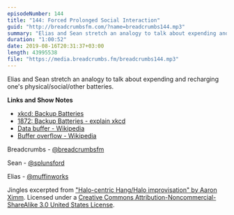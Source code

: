 ```yaml
---
episodeNumber: 144
title: "144: Forced Prolonged Social Interaction"
guid: "http://breadcrumbsfm.com/?name=breadcrumbs144.mp3"
summary: "Elias and Sean stretch an analogy to talk about expending and recharging one’s physical/social/other batteries."
duration: "1:00:52"
date: 2019-08-16T20:31:37+03:00
length: 43995538
file: "https://media.breadcrumbs.fm/breadcrumbs144.mp3"
---
```

Elias and Sean stretch an analogy to talk about expending and recharging one's physical/social/other batteries.

**Links and Show Notes**
- [xkcd: Backup Batteries](https://www.xkcd.com/1872/)
- [1872: Backup Batteries - explain xkcd](https://www.explainxkcd.com/wiki/index.php/1872:_Backup_Batteries)
- [Data buffer - Wikipedia](https://en.wikipedia.org/wiki/Data_buffer)
- [Buffer overflow - Wikipedia](https://en.wikipedia.org/wiki/Buffer_overflow)

Breadcrumbs - [@breadcrumbsfm](https://twitter.com/breadcrumbsfm)

Sean - [@splunsford](https://twitter.com/splunsford)

Elias - [@muffinworks](https://twitter.com/muffinworks)

Jingles excerpted from ["Halo-centric Hang/Halo improvisation" by Aaron Ximm](http://freemusicarchive.org/music/aaron_ximm/handpans_and_the_hang/). Licensed under a [Creative Commons Attribution-Noncommercial-ShareAlike 3.0 United States License](http://creativecommons.org/licenses/by-nc-sa/3.0/us/).